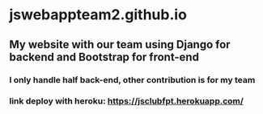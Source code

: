 # jswebappteam2.github.io

## My website with our team using Django for backend and Bootstrap for front-end

### I only handle half back-end, other contribution is for my team

### link deploy with heroku: https://jsclubfpt.herokuapp.com/ 
